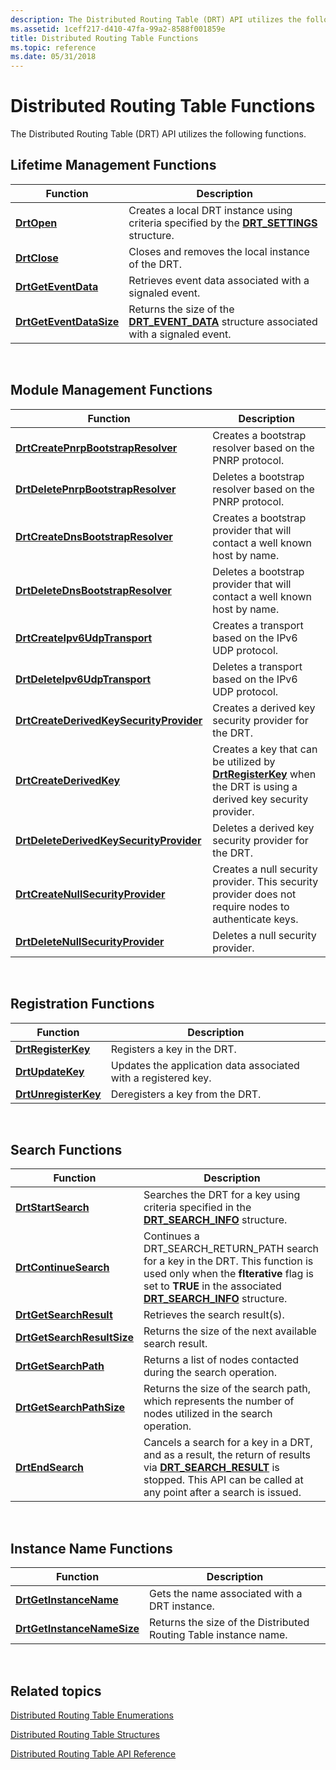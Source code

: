 ```yaml
---
description: The Distributed Routing Table (DRT) API utilizes the following functions.
ms.assetid: 1ceff217-d410-47fa-99a2-8588f001859e
title: Distributed Routing Table Functions
ms.topic: reference
ms.date: 05/31/2018
---
```


# Distributed Routing Table Functions

The Distributed Routing Table (DRT) API utilizes the following functions.

## Lifetime Management Functions



| Function                                           | Description                                                                                                    |
|----------------------------------------------------|----------------------------------------------------------------------------------------------------------------|
| [**DrtOpen**](/windows/desktop/api/drt/nf-drt-drtopen)                         | Creates a local DRT instance using criteria specified by the [**DRT\_SETTINGS**](/windows/desktop/api/drt/ns-drt-drt_settings) structure.  |
| [**DrtClose**](/windows/desktop/api/drt/nf-drt-drtclose)                       | Closes and removes the local instance of the DRT.                                                              |
| [**DrtGetEventData**](/windows/desktop/api/drt/nf-drt-drtgeteventdata)         | Retrieves event data associated with a signaled event.                                                         |
| [**DrtGetEventDataSize**](/windows/desktop/api/drt/nf-drt-drtgeteventdatasize) | Returns the size of the [**DRT\_EVENT\_DATA**](/windows/desktop/api/drt/ns-drt-drt_event_data) structure associated with a signaled event. |



 

## Module Management Functions



| Function                                                                           | Description                                                                                                                           |
|------------------------------------------------------------------------------------|---------------------------------------------------------------------------------------------------------------------------------------|
| [**DrtCreatePnrpBootstrapResolver**](/windows/desktop/api/drt/nf-drt-drtcreatepnrpbootstrapresolver)           | Creates a bootstrap resolver based on the PNRP protocol.                                                                              |
| [**DrtDeletePnrpBootstrapResolver**](/windows/desktop/api/drt/nf-drt-drtdeletepnrpbootstrapresolver)           | Deletes a bootstrap resolver based on the PNRP protocol.                                                                              |
| [**DrtCreateDnsBootstrapResolver**](/windows/desktop/api/drt/nf-drt-drtcreatednsbootstrapresolver)             | Creates a bootstrap provider that will contact a well known host by name.                                                             |
| [**DrtDeleteDnsBootstrapResolver**](/windows/desktop/api/drt/nf-drt-drtdeletednsbootstrapresolver)             | Deletes a bootstrap provider that will contact a well known host by name.                                                             |
| [**DrtCreateIpv6UdpTransport**](/windows/desktop/api/drt/nf-drt-drtcreateipv6udptransport)                     | Creates a transport based on the IPv6 UDP protocol.                                                                                   |
| [**DrtDeleteIpv6UdpTransport**](/windows/desktop/api/drt/nf-drt-drtdeleteipv6udptransport)                     | Deletes a transport based on the IPv6 UDP protocol.                                                                                   |
| [**DrtCreateDerivedKeySecurityProvider**](/windows/desktop/api/drt/nf-drt-drtcreatederivedkeysecurityprovider) | Creates a derived key security provider for the DRT.                                                                                  |
| [**DrtCreateDerivedKey**](/windows/desktop/api/drt/nf-drt-drtcreatederivedkey)                                 | Creates a key that can be utilized by [**DrtRegisterKey**](/windows/desktop/api/drt/nf-drt-drtregisterkey) when the DRT is using a derived key security provider. |
| [**DrtDeleteDerivedKeySecurityProvider**](/windows/desktop/api/drt/nf-drt-drtdeletederivedkeysecurityprovider) | Deletes a derived key security provider for the DRT.                                                                                  |
| [**DrtCreateNullSecurityProvider**](/windows/desktop/api/drt/nf-drt-drtcreatenullsecurityprovider)             | Creates a null security provider. This security provider does not require nodes to authenticate keys.                                 |
| [**DrtDeleteNullSecurityProvider**](/windows/desktop/api/drt/nf-drt-drtdeletenullsecurityprovider)             | Deletes a null security provider.                                                                                                     |



 

## Registration Functions



| Function                                     | Description                                                    |
|----------------------------------------------|----------------------------------------------------------------|
| [**DrtRegisterKey**](/windows/desktop/api/drt/nf-drt-drtregisterkey)     | Registers a key in the DRT.                                    |
| [**DrtUpdateKey**](/windows/desktop/api/drt/nf-drt-drtupdatekey)         | Updates the application data associated with a registered key. |
| [**DrtUnregisterKey**](/windows/desktop/api/drt/nf-drt-drtunregisterkey) | Deregisters a key from the DRT.                                |



 

## Search Functions



| Function                                                 | Description                                                                                                                                                                                                             |
|----------------------------------------------------------|-------------------------------------------------------------------------------------------------------------------------------------------------------------------------------------------------------------------------|
| [**DrtStartSearch**](/windows/desktop/api/drt/nf-drt-drtstartsearch)                 | Searches the DRT for a key using criteria specified in the [**DRT\_SEARCH\_INFO**](/windows/desktop/api/drt/ns-drt-drt_search_info) structure.                                                                                                      |
| [**DrtContinueSearch**](/windows/desktop/api/drt/nf-drt-drtcontinuesearch)           | Continues a DRT\_SEARCH\_RETURN\_PATH search for a key in the DRT. This function is used only when the **fIterative** flag is set to **TRUE** in the associated [**DRT\_SEARCH\_INFO**](/windows/desktop/api/drt/ns-drt-drt_search_info) structure. |
| [**DrtGetSearchResult**](/windows/desktop/api/drt/nf-drt-drtgetsearchresult)         | Retrieves the search result(s).                                                                                                                                                                                         |
| [**DrtGetSearchResultSize**](/windows/desktop/api/drt/nf-drt-drtgetsearchresultsize) | Returns the size of the next available search result.                                                                                                                                                                   |
| [**DrtGetSearchPath**](/windows/desktop/api/drt/nf-drt-drtgetsearchpath)             | Returns a list of nodes contacted during the search operation.                                                                                                                                                          |
| [**DrtGetSearchPathSize**](/windows/desktop/api/drt/nf-drt-drtgetsearchpathsize)     | Returns the size of the search path, which represents the number of nodes utilized in the search operation.                                                                                                             |
| [**DrtEndSearch**](/windows/desktop/api/drt/nf-drt-drtendsearch)                     | Cancels a search for a key in a DRT, and as a result, the return of results via [**DRT\_SEARCH\_RESULT**](/windows/desktop/api/drt/ns-drt-drt_search_result) is stopped. This API can be called at any point after a search is issued.              |



 

## Instance Name Functions



| Function                                                 | Description                                                      |
|----------------------------------------------------------|------------------------------------------------------------------|
| [**DrtGetInstanceName**](/windows/desktop/api/drt/nf-drt-drtgetinstancename)         | Gets the name associated with a DRT instance.                    |
| [**DrtGetInstanceNameSize**](/windows/desktop/api/drt/nf-drt-drtgetinstancenamesize) | Returns the size of the Distributed Routing Table instance name. |



 

## Related topics

<dl> <dt>

[Distributed Routing Table Enumerations](distributed-routing-table-enumerations.md)
</dt> <dt>

[Distributed Routing Table Structures](distributed-routing-table-structures.md)
</dt> <dt>

[Distributed Routing Table API Reference](distributed-routing-table-api-reference.md)
</dt> </dl>

 

 



